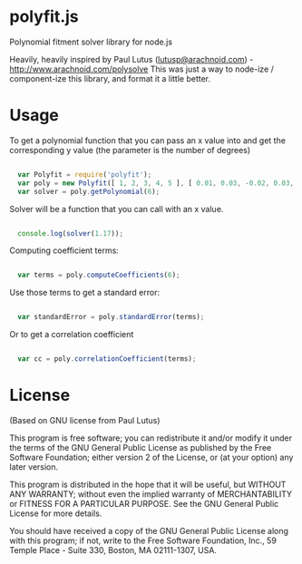 polyfit.js
============

Polynomial fitment solver library for node.js

Heavily, heavily inspired by Paul Lutus (lutusp@arachnoid.com) - http://www.arachnoid.com/polysolve
This was just a way to node-ize / component-ize this library, and format it a little better.

Usage
============

To get a polynomial function that you can pass an x value into
and get the corresponding y value (the parameter is the number of degrees)

```javascript

  var Polyfit = require('polyfit');
  var poly = new Polyfit([ 1, 2, 3, 4, 5 ], [ 0.01, 0.03, -0.02, 0.03, 0.02 ]);
  var solver = poly.getPolynomial(6);
```

Solver will be a function that you can call with an x value.

```javascript

  console.log(solver(1.17));
```

Computing coefficient terms:

```javascript

  var terms = poly.computeCoefficients(6);
```

Use those terms to get a standard error:

```javascript

  var standardError = poly.standardError(terms);
```

Or to get a correlation coefficient

```javascript

  var cc = poly.correlationCoefficient(terms);
```

License
============
(Based on GNU license from Paul Lutus)

This program is free software; you can redistribute it and/or modify
it under the terms of the GNU General Public License as published by
the Free Software Foundation; either version 2 of the License, or
(at your option) any later version.

This program is distributed in the hope that it will be useful,
but WITHOUT ANY WARRANTY; without even the implied warranty of
MERCHANTABILITY or FITNESS FOR A PARTICULAR PURPOSE.  See the
GNU General Public License for more details.     
                                                                      
You should have received a copy of the GNU General Public License
along with this program; if not, write to the
Free Software Foundation, Inc.,
59 Temple Place - Suite 330, Boston, MA  02111-1307, USA.
